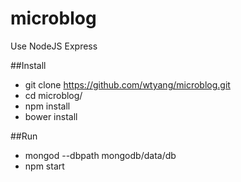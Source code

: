 # microblog
Use NodeJS Express



##Install
- git clone https://github.com/wtyang/microblog.git
- cd microblog/
- npm install
- bower install

##Run
- mongod --dbpath mongodb/data/db
- npm start
